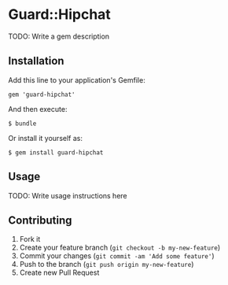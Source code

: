 # Guard::Hipchat

TODO: Write a gem description

## Installation

Add this line to your application's Gemfile:

    gem 'guard-hipchat'

And then execute:

    $ bundle

Or install it yourself as:

    $ gem install guard-hipchat

## Usage

TODO: Write usage instructions here

## Contributing

1. Fork it
2. Create your feature branch (`git checkout -b my-new-feature`)
3. Commit your changes (`git commit -am 'Add some feature'`)
4. Push to the branch (`git push origin my-new-feature`)
5. Create new Pull Request
